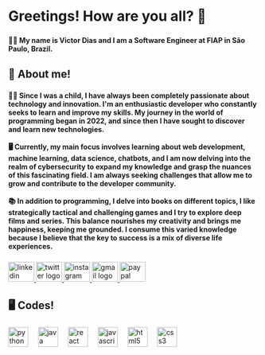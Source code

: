 <h1 align="left">Greetings! How are you all? 👋</h1>

###

<h4 align="left">👨‍💻 My name is Victor Dias and I am a Software Engineer at FIAP in São Paulo, Brazil.</h4>

###

<h2 align="left">🚀 About me!</h2>

###

<h4 align="left">🧒🏽 Since I was a child, I have always been completely passionate about technology and innovation. I'm an enthusiastic developer who constantly seeks to learn and improve my skills. My journey in the world of programming began in 2022, and since then I have sought to discover and learn new technologies.<br><br>🖥 Currently, my main focus involves learning about web development, machine learning, data science, chatbots, and I am now delving into the realm of cybersecurity to expand my knowledge and grasp the nuances of this fascinating field. I am always seeking challenges that allow me to grow and contribute to the developer community.<br><br>📚 In addition to programming, I delve into books on different topics, I like strategically tactical and challenging games and I try to explore deep films and series. This balance nourishes my creativity and brings me happiness, keeping me grounded. I consume this varied knowledge because I believe that the key to success is a mix of diverse life experiences.</h4>

###

<div align="left">
  <a href="https://www.linkedin.com/in/victordpdias/" target="_blank">
    <img src="https://raw.githubusercontent.com/maurodesouza/profile-readme-generator/master/src/assets/icons/social/linkedin/default.svg" width="52" height="40" alt="linkedin logo"  />
  </a>
  <a href="https://twitter.com/vitokadp" target="_blank">
    <img src="https://raw.githubusercontent.com/maurodesouza/profile-readme-generator/master/src/assets/icons/social/twitter/default.svg" width="52" height="40" alt="twitter logo"  />
  </a>
  <a href="https://www.instagram.com/offvtk/" target="_blank">
    <img src="https://raw.githubusercontent.com/maurodesouza/profile-readme-generator/master/src/assets/icons/social/instagram/default.svg" width="52" height="40" alt="instagram logo"  />
  </a>
  <a href="victordias1124@gmail.com" target="_blank">
    <img src="https://raw.githubusercontent.com/maurodesouza/profile-readme-generator/master/src/assets/icons/social/gmail/default.svg" width="52" height="40" alt="gmail logo"  />
  </a>
  <a href="vitokabroxa@gmail.com" target="_blank">
    <img src="https://raw.githubusercontent.com/maurodesouza/profile-readme-generator/master/src/assets/icons/social/paypal/default.svg" width="52" height="40" alt="paypal logo"  />
  </a>
</div>

###

<h2 align="left">🖥️ Codes!</h2>

###

<div align="left">
  <img src="https://cdn.jsdelivr.net/gh/devicons/devicon/icons/python/python-original.svg" height="40" alt="python logo"  />
  <img width="12" />
  <img src="https://cdn.jsdelivr.net/gh/devicons/devicon/icons/java/java-original.svg" height="40" alt="java logo"  />
  <img width="12" />
  <img src="https://cdn.jsdelivr.net/gh/devicons/devicon/icons/react/react-original.svg" height="40" alt="react logo"  />
  <img width="12" />
  <img src="https://cdn.jsdelivr.net/gh/devicons/devicon/icons/javascript/javascript-original.svg" height="40" alt="javascript logo"  />
  <img width="12" />
  <img src="https://cdn.jsdelivr.net/gh/devicons/devicon/icons/html5/html5-plain.svg" height="40" alt="html5 logo"  />
  <img width="12" />
  <img src="https://cdn.jsdelivr.net/gh/devicons/devicon/icons/css3/css3-plain.svg" height="40" alt="css3 logo"  />
</div>

###
